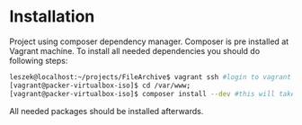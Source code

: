 # Installation

Project using composer dependency manager.
Composer is pre installed at Vagrant machine.
To install all needed dependencies you should do following steps:

```bash
leszek@localhost:~/projects/FileArchive$ vagrant ssh #login to vagrant machine
[vagrant@packer-virtualbox-iso]$ cd /var/www;
[vagrant@packer-virtualbox-iso]$ composer install --dev #this will take a moment
```

All needed packages should be installed afterwards.